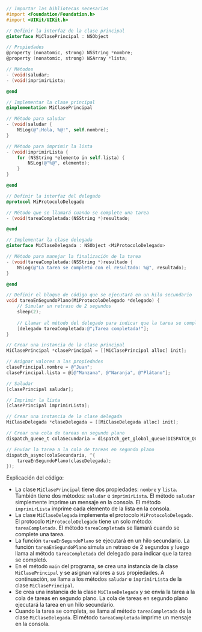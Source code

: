 ```objective-c
// Importar las bibliotecas necesarias
#import <Foundation/Foundation.h>
#import <UIKit/UIKit.h>

// Definir la interfaz de la clase principal
@interface MiClasePrincipal : NSObject

// Propiedades
@property (nonatomic, strong) NSString *nombre;
@property (nonatomic, strong) NSArray *lista;

// Métodos
- (void)saludar;
- (void)imprimirLista;

@end

// Implementar la clase principal
@implementation MiClasePrincipal

// Método para saludar
- (void)saludar {
    NSLog(@"¡Hola, %@!", self.nombre);
}

// Método para imprimir la lista
- (void)imprimirLista {
    for (NSString *elemento in self.lista) {
        NSLog(@"%@", elemento);
    }
}

@end

// Definir la interfaz del delegado
@protocol MiProtocoloDelegado

// Método que se llamará cuando se complete una tarea
- (void)tareaCompletada:(NSString *)resultado;

@end

// Implementar la clase delegada
@interface MiClaseDelegada : NSObject <MiProtocoloDelegado>

// Método para manejar la finalización de la tarea
- (void)tareaCompletada:(NSString *)resultado {
    NSLog(@"La tarea se completó con el resultado: %@", resultado);
}

@end

// Definir el bloque de código que se ejecutará en un hilo secundario
void tareaEnSegundoPlano(MiProtocoloDelegado *delegado) {
    // Simular un retraso de 2 segundos
    sleep(2);
    
    // Llamar al método del delegado para indicar que la tarea se completó
    [delegado tareaCompletada:@"¡Tarea completada!"];
}

// Crear una instancia de la clase principal
MiClasePrincipal *clasePrincipal = [[MiClasePrincipal alloc] init];

// Asignar valores a las propiedades
clasePrincipal.nombre = @"Juan";
clasePrincipal.lista = @[@"Manzana", @"Naranja", @"Plátano"];

// Saludar
[clasePrincipal saludar];

// Imprimir la lista
[clasePrincipal imprimirLista];

// Crear una instancia de la clase delegada
MiClaseDelegada *claseDelegada = [[MiClaseDelegada alloc] init];

// Crear una cola de tareas en segundo plano
dispatch_queue_t colaSecundaria = dispatch_get_global_queue(DISPATCH_QUEUE_PRIORITY_DEFAULT, 0);

// Enviar la tarea a la cola de tareas en segundo plano
dispatch_async(colaSecundaria, ^{
    tareaEnSegundoPlano(claseDelegada);
});
```

Explicación del código:

* La clase `MiClasePrincipal` tiene dos propiedades: `nombre` y `lista`. También tiene dos métodos: `saludar` e `imprimirLista`. El método `saludar` simplemente imprime un mensaje en la consola. El método `imprimirLista` imprime cada elemento de la lista en la consola.
* La clase `MiClaseDelegada` implementa el protocolo `MiProtocoloDelegado`. El protocolo `MiProtocoloDelegado` tiene un solo método: `tareaCompletada`. El método `tareaCompletada` se llamará cuando se complete una tarea.
* La función `tareaEnSegundoPlano` se ejecutará en un hilo secundario. La función `tareaEnSegundoPlano` simula un retraso de 2 segundos y luego llama al método `tareaCompletada` del delegado para indicar que la tarea se completó.
* En el método `main` del programa, se crea una instancia de la clase `MiClasePrincipal` y se asignan valores a sus propiedades. A continuación, se llama a los métodos `saludar` e `imprimirLista` de la clase `MiClasePrincipal`.
* Se crea una instancia de la clase `MiClaseDelegada` y se envía la tarea a la cola de tareas en segundo plano. La cola de tareas en segundo plano ejecutará la tarea en un hilo secundario.
* Cuando la tarea se completa, se llama al método `tareaCompletada` de la clase `MiClaseDelegada`. El método `tareaCompletada` imprime un mensaje en la consola.